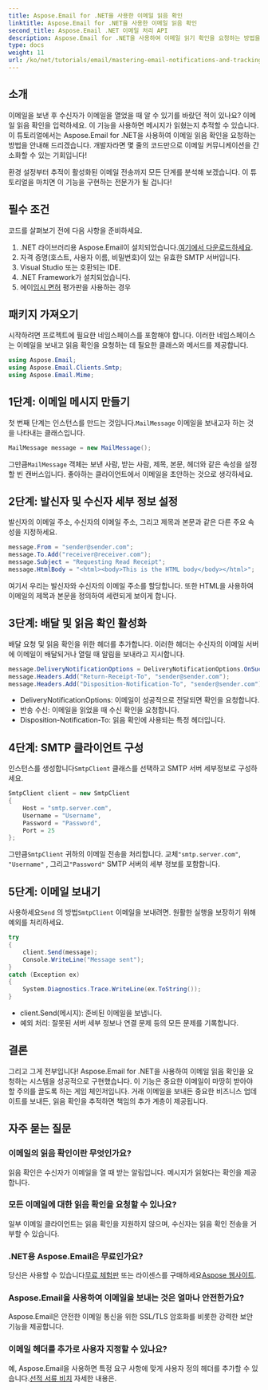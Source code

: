 ```yaml
---
title: Aspose.Email for .NET을 사용한 이메일 읽음 확인
linktitle: Aspose.Email for .NET을 사용한 이메일 읽음 확인
second_title: Aspose.Email .NET 이메일 처리 API
description: Aspose.Email for .NET을 사용하여 이메일 읽기 확인을 요청하는 방법을 알아보세요. 개발자가 C#에서 읽기 추적을 구현하기 위한 단계별 가이드입니다.
type: docs
weight: 11
url: /ko/net/tutorials/email/mastering-email-notifications-and-tracking/email-read-receipts/
---
```

## 소개

이메일을 보낸 후 수신자가 이메일을 열었을 때 알 수 있기를 바랐던 적이 있나요? 이메일 읽음 확인을 입력하세요. 이 기능을 사용하면 메시지가 읽혔는지 추적할 수 있습니다. 이 튜토리얼에서는 Aspose.Email for .NET을 사용하여 이메일 읽음 확인을 요청하는 방법을 안내해 드리겠습니다. 개발자라면 몇 줄의 코드만으로 이메일 커뮤니케이션을 간소화할 수 있는 기회입니다!

환경 설정부터 추적이 활성화된 이메일 전송까지 모든 단계를 분석해 보겠습니다. 이 튜토리얼을 마치면 이 기능을 구현하는 전문가가 될 겁니다!

## 필수 조건

코드를 살펴보기 전에 다음 사항을 준비하세요.

1.  .NET 라이브러리용 Aspose.Email이 설치되었습니다.[여기에서 다운로드하세요](https://releases.aspose.com/email/net/).
2. 자격 증명(호스트, 사용자 이름, 비밀번호)이 있는 유효한 SMTP 서버입니다.
3. Visual Studio 또는 호환되는 IDE.
4. .NET Framework가 설치되었습니다.
5.  에이[임시 면허](https://purchase.aspose.com/temporary-license/) 평가판을 사용하는 경우

## 패키지 가져오기

시작하려면 프로젝트에 필요한 네임스페이스를 포함해야 합니다. 이러한 네임스페이스는 이메일을 보내고 읽음 확인을 요청하는 데 필요한 클래스와 메서드를 제공합니다.

```csharp
using Aspose.Email;
using Aspose.Email.Clients.Smtp;
using Aspose.Email.Mime;
```

## 1단계: 이메일 메시지 만들기

 첫 번째 단계는 인스턴스를 만드는 것입니다.`MailMessage` 이메일을 보내고자 하는 것을 나타내는 클래스입니다.

```csharp
MailMessage message = new MailMessage();
```

 그만큼`MailMessage` 객체는 보낸 사람, 받는 사람, 제목, 본문, 헤더와 같은 속성을 설정할 빈 캔버스입니다. 좋아하는 클라이언트에서 이메일을 초안하는 것으로 생각하세요.

## 2단계: 발신자 및 수신자 세부 정보 설정

발신자의 이메일 주소, 수신자의 이메일 주소, 그리고 제목과 본문과 같은 다른 주요 속성을 지정하세요.

```csharp
message.From = "sender@sender.com";
message.To.Add("receiver@receiver.com");
message.Subject = "Requesting Read Receipt";
message.HtmlBody = "<html><body>This is the HTML body</body></html>";
```

여기서 우리는 발신자와 수신자의 이메일 주소를 할당합니다. 또한 HTML을 사용하여 이메일의 제목과 본문을 정의하여 세련되게 보이게 합니다.

## 3단계: 배달 및 읽음 확인 활성화

배달 요청 및 읽음 확인을 위한 헤더를 추가합니다. 이러한 헤더는 수신자의 이메일 서버에 이메일이 배달되거나 열릴 때 알림을 보내라고 지시합니다.

```csharp
message.DeliveryNotificationOptions = DeliveryNotificationOptions.OnSuccess;
message.Headers.Add("Return-Receipt-To", "sender@sender.com");
message.Headers.Add("Disposition-Notification-To", "sender@sender.com");
```

- DeliveryNotificationOptions: 이메일이 성공적으로 전달되면 확인을 요청합니다.
- 반송 수신: 이메일을 읽었을 때 수신 확인을 요청합니다.
- Disposition-Notification-To: 읽음 확인에 사용되는 특정 헤더입니다.

## 4단계: SMTP 클라이언트 구성

 인스턴스를 생성합니다`SmtpClient` 클래스를 선택하고 SMTP 서버 세부정보로 구성하세요.

```csharp
SmtpClient client = new SmtpClient
{
    Host = "smtp.server.com",
    Username = "Username",
    Password = "Password",
    Port = 25
};
```

 그만큼`SmtpClient` 귀하의 이메일 전송을 처리합니다. 교체`"smtp.server.com"`, `"Username"` , 그리고`"Password"` SMTP 서버의 세부 정보를 포함합니다.

## 5단계: 이메일 보내기

 사용하세요`Send` 의 방법`SmtpClient` 이메일을 보내려면. 원활한 실행을 보장하기 위해 예외를 처리하세요.

```csharp
try
{
    client.Send(message);
    Console.WriteLine("Message sent");
}
catch (Exception ex)
{
    System.Diagnostics.Trace.WriteLine(ex.ToString());
}
```

- client.Send(메시지): 준비된 이메일을 보냅니다.
- 예외 처리: 잘못된 서버 세부 정보나 연결 문제 등의 모든 문제를 기록합니다.

## 결론

그리고 그게 전부입니다! Aspose.Email for .NET을 사용하여 이메일 읽음 확인을 요청하는 시스템을 성공적으로 구현했습니다. 이 기능은 중요한 이메일이 마땅히 받아야 할 주의를 끌도록 하는 게임 체인저입니다. 거래 이메일을 보내든 중요한 비즈니스 업데이트를 보내든, 읽음 확인을 추적하면 책임의 추가 계층이 제공됩니다.

## 자주 묻는 질문

### 이메일의 읽음 확인이란 무엇인가요?
읽음 확인은 수신자가 이메일을 열 때 받는 알림입니다. 메시지가 읽혔다는 확인을 제공합니다.

### 모든 이메일에 대한 읽음 확인을 요청할 수 있나요?
일부 이메일 클라이언트는 읽음 확인을 지원하지 않으며, 수신자는 읽음 확인 전송을 거부할 수 있습니다.

### .NET용 Aspose.Email은 무료인가요?
 당신은 사용할 수 있습니다[무료 체험판](https://releases.aspose.com/) 또는 라이센스를 구매하세요[Aspose 웹사이트](https://purchase.aspose.com/buy).

### Aspose.Email을 사용하여 이메일을 보내는 것은 얼마나 안전한가요?
Aspose.Email은 안전한 이메일 통신을 위한 SSL/TLS 암호화를 비롯한 강력한 보안 기능을 제공합니다.

### 이메일 헤더를 추가로 사용자 지정할 수 있나요?
예, Aspose.Email을 사용하면 특정 요구 사항에 맞게 사용자 정의 헤더를 추가할 수 있습니다.[선적 서류 비치](https://reference.aspose.com/email/net/) 자세한 내용은.
